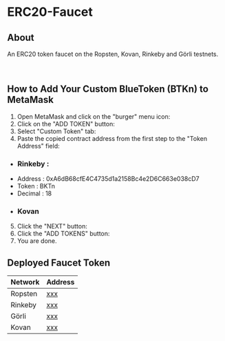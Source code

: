 # ERC20-Faucet

## About
An ERC20 token faucet on the Ropsten, Kovan, Rinkeby and Görli testnets.

<br />

## How to Add Your Custom BlueToken (BTKn) to MetaMask

1. Open MetaMask and click on the "burger" menu icon:
2. Click on the "ADD TOKEN" button:
3. Select "Custom Token" tab:
4. Paste the copied contract address from the first step to the "Token Address" field: 
- ### Rinkeby : 
* Address : 0xA6dB68cfE4C4735d1a2158Bc4e2D6C663e038cD7
* Token : BKTn
* Decimal : 18
- ### Kovan 
5. Click the "NEXT" button:
6. Click the "ADD TOKENS" button:
7. You are done.

## Deployed Faucet Token

| Network  | Address |
| ------------- | ------------- |
| Ropsten  | [xxx](https://ropsten.etherscan.io/token/xxx)  |
| Rinkeby  | [xxx](https://rinkeby.etherscan.io/token/xxx)  |
| Görli  | [xxx](https://goerli.etherscan.io/address/xxx)  |
| Kovan  | [xxx](https://kovan.etherscan.io/token/xxx)  |

<br />
